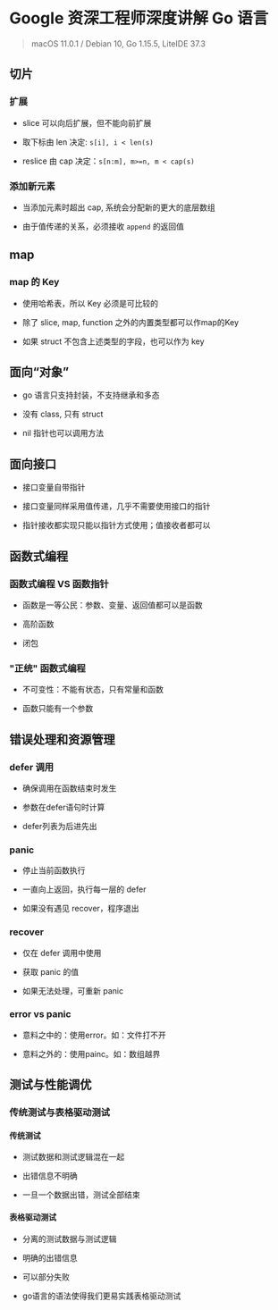 # Google 资深工程师深度讲解 Go 语言

> macOS 11.0.1 / Debian 10, Go 1.15.5, LiteIDE 37.3

## 切片

### 扩展

+ slice 可以向后扩展，但不能向前扩展

+ 取下标由 len 决定: `s[i], i < len(s)`

+ reslice 由 cap 决定：`s[n:m], m>=n, m < cap(s)`

### 添加新元素

+ 当添加元素时超出 cap, 系统会分配新的更大的底层数组

+ 由于值传递的关系，必须接收 `append` 的返回值

## map

### map 的 Key

+ 使用哈希表，所以 Key 必须是可比较的

+ 除了 slice, map, function 之外的内置类型都可以作map的Key

+ 如果 struct 不包含上述类型的字段，也可以作为 key

## 面向“对象”

+ go 语言只支持封装，不支持继承和多态

+ 没有 class, 只有 struct

+ nil 指针也可以调用方法

## 面向接口

+ 接口变量自带指针

+ 接口变量同样采用值传递，几乎不需要使用接口的指针

+ 指针接收都实现只能以指针方式使用；值接收者都可以

## 函数式编程

### 函数式编程 VS 函数指针

+ 函数是一等公民：参数、变量、返回值都可以是函数

+ 高阶函数

+ 闭包

### "正统" 函数式编程

+ 不可变性：不能有状态，只有常量和函数

+ 函数只能有一个参数

## 错误处理和资源管理

### defer 调用

+ 确保调用在函数结束时发生

+ 参数在defer语句时计算 

+ defer列表为后进先出

### panic

+ 停止当前函数执行

+ 一直向上返回，执行每一层的 defer

+ 如果没有遇见 recover，程序退出

### recover

+ 仅在 defer 调用中使用

+ 获取 panic 的值 

+ 如果无法处理，可重新 panic

### error vs panic

+ 意料之中的：使用error。如：文件打不开

+ 意料之外的：使用painc。如：数组越界

## 测试与性能调优

### 传统测试与表格驱动测试

#### 传统测试

+ 测试数据和测试逻辑混在一起

+ 出错信息不明确 

+ 一旦一个数据出错，测试全部结束

#### 表格驱动测试

+ 分离的测试数据与测试逻辑

+ 明确的出错信息

+ 可以部分失败

+ go语言的语法使得我们更易实践表格驱动测试